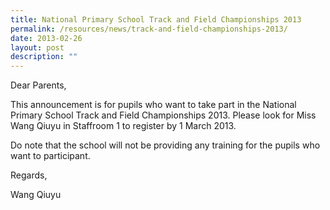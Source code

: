```yaml
---
title: National Primary School Track and Field Championships 2013
permalink: /resources/news/track-and-field-championships-2013/
date: 2013-02-26
layout: post
description: ""
---
```

Dear Parents,

This announcement is for pupils who want to take part in the National Primary School Track and Field Championships 2013. Please look for Miss Wang Qiuyu in Staffroom 1 to register by 1 March 2013.

Do note that the school will not be providing any training for the pupils who want to participant.

Regards,

Wang Qiuyu